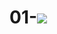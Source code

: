# 01-<img src="https://capsule-render.vercel.app/api?type=waving&color=auto&height=200&section=header&text=my diary&fontSize=90" />

